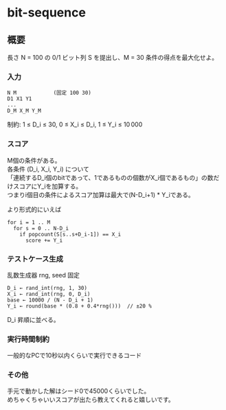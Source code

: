 # bit-sequence

## 概要
長さ N = 100 の 0/1 ビット列 S を提出し、M = 30 条件の得点を最大化せよ。

### 入力
```
N M            (固定 100 30)
D1 X1 Y1
...
D_M X_M Y_M
```
制約: 1 ≤ D_i ≤ 30, 0 ≤ X_i ≤ D_i, 1 ≤ Y_i ≤ 10 000

### スコア
M個の条件がある。  
各条件 (D_i, X_i, Y_i) について  
「連続するD_i個のbitであって、1であるものの個数がX_i個であるもの」の数だけスコアにY_iを加算する。  
つまりi個目の条件によるスコア加算は最大で(N-D_i+1) * Y_iである。

より形式的にいえば
```
for i = 1 .. M
  for s = 0 .. N-D_i
    if popcount(S[s..s+D_i-1]) == X_i
      score += Y_i
```

### テストケース生成
乱数生成器 rng, seed 固定
```
D_i ← rand_int(rng, 1, 30)
X_i ← rand_int(rng, 0, D_i)
base ← 10000 / (N - D_i + 1)
Y_i ← round(base * (0.8 + 0.4*rng()))  // ±20 %
```
D_i 昇順に並べる。

### 実行時間制約
一般的なPCで10秒以内くらいで実行できるコード

### その他
手元で動かした解はシード0で45000くらいでした。  
めちゃくちゃいいスコアが出たら教えてくれると嬉しいです。

